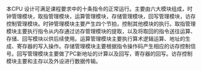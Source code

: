 本CPU 设计可满足课程要求中的十条指令的正常运行。主要由六大模块组成，时钟管理模块，取指管理模块，运算管理模块，存储管理模块，回写管理模块，访存控制管理模块。时钟管理模块主要产生四个节拍，控制其他模块的执行。取指管理模块主要执行指令从内存通过访存管理模块的提取，以及将取回的指令送往运算、存储、回写模块以供后续使用。运算管理模块主要执行算术逻辑运算、地址的生成、寄存器的写入操作。存储管理模块主要根据指令操作码产生相应的访存控制信号。回写管理模块主要做了PC新地址的计算以及回写，寄存器的回写。访存控制模块主要和主存以及外设进行数据传输。
